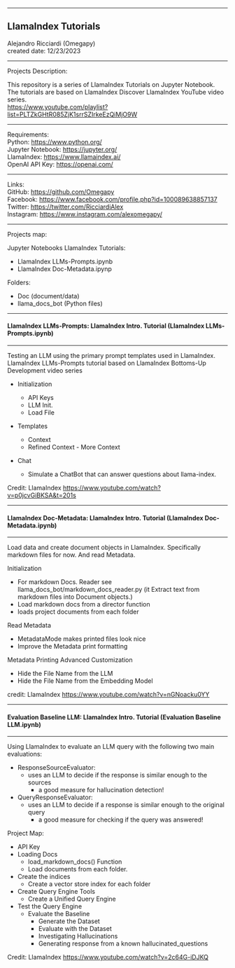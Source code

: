 -----------------------------------------------------------------------------------------------------------------------------
LlamaIndex Tutorials
-----------------------------------------------------------------------------------------------------------------------------


 Alejandro Ricciardi (Omegapy)  
 created date: 12/23/2023  

-----------------------------------------------------------------------------------------------------------------------------
Projects Description:

This repository is a series of LlamaIndex Tutorials on Jupyter Notebook.  
The tutorials are based on LlamaIndex Discover LlamaIndex YouTube video series.  
https://www.youtube.com/playlist?list=PLTZkGHtR085ZjK1srrSZIrkeEzQiMjO9W

-----------------------------------------------------------------------------------------------------------------------------
Requirements:  
Python: https://www.python.org/  
Jupyter Notebook: https://jupyter.org/  
LlamaIndex: https://www.llamaindex.ai/  
OpenAI API Key: https://openai.com/  

-----------------------------------------------------------------------------------------------------------------------------

Links:   
GitHub: https://github.com/Omegapy   
Facebook: https://www.facebook.com/profile.php?id=100089638857137  
Twitter: https://twitter.com/RicciardiAlex  
Instagram: https://www.instagram.com/alexomegapy/

-----------------------------------------------------------------------------------------------------------------------------
 Projects map:  
 
Jupyter Notebooks LlamaIndex Tutorials:
- LlamaIndex LLMs-Prompts.ipynb
- LlamaIndex Doc-Metadata.ipynp

Folders:
- Doc (document/data)
- llama_docs_bot (Python files)
-----------------------------------------------------------------------------------------------------------------------------

#### LlamaIndex LLMs-Prompts: LlamaIndex Intro. Tutorial (LlamaIndex LLMs-Prompts.ipynb)
-----------------------------------------------------------------------------------------------------------------------------
Testing an LLM using the primary prompt templates used in LlamaIndex.  
LlamaIndex LLMs-Prompts tutorial based on LlamaIndex Bottoms-Up Development video series

- Initialization 
    - API Keys
    - LLM Init.
    - Load File

- Templates
    - Context
    - Refined Context - More Context

- Chat
    - Simulate a ChatBot that can answer questions about llama-index.

Credit: LlamaIndex https://www.youtube.com/watch?v=p0jcvGiBKSA&t=201s

-----------------------------------------------------------------------------------------------------------------------------

#### LlamaIndex Doc-Metadata: LlamaIndex Intro. Tutorial (LlamaIndex Doc-Metadata.ipynb)
-----------------------------------------------------------------------------------------------------------------------------
Load data and create document objects in LlamaIndex. Specifically markdown files for now. And read Metadata.  

Initialization
- For markdown Docs. Reader see llama_docs_bot/markdown_docs_reader.py (it Extract text from markdown files into Document objects.)
- Load markdown docs from a director function
- loads project documents from each folder

Read Metadata
- MetadataMode makes printed files look nice
- Improve the Metadata print formatting 

Metadata Printing Advanced Customization
- Hide the File Name from the LLM
- Hide the File Name from the Embedding Model 

credit: LlamaIndex https://www.youtube.com/watch?v=nGNoacku0YY

-----------------------------------------------------------------------------------------------------------------------------

#### Evaluation Baseline LLM: LlamaIndex Intro. Tutorial (Evaluation Baseline LLM.ipynb)
-----------------------------------------------------------------------------------------------------------------------------
Using LlamaIndex to evaluate an LLM query with the following two main evaluations:
- ResponseSourceEvaluator:
    - uses an LLM to decide if the response is similar enough to the sources 
        - a good measure for hallucination detection!
- QueryResponseEvaluator:
    - uses an LLM to decide if a response is similar enough to the original query 
        - a good measure for checking if the query was answered!

Project Map:

- API Key
- Loading Docs
    - load_markdown_docs() Function
    - Load documents from each folder.
- Create the indices
   - Create a vector store index for each folder 
- Create Query Engine Tools
    - Create a Unified Query Engine
- Test the Query Engine
    - Evaluate the Baseline
        - Generate the Dataset
        - Evaluate with the Dataset
        - Investigating Hallucinations
        - Generating response from a known hallucinated_questions
    
Credit: LlamaIndex https://www.youtube.com/watch?v=2c64G-iDJKQ

